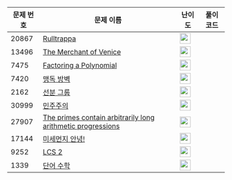 | 문제 번호 | 문제 이름 | 난이도 | 풀이 코드 |
| --- | --- | --- | --- |
| 20867 | [Rulltrappa](https://www.acmicpc.net/problem/20867) | <img height="25px" width="25px=" src="https://static.solved.ac/tier_small/2.svg"/> |  |
| 13496 | [The Merchant of Venice](https://www.acmicpc.net/problem/13496) | <img height="25px" width="25px=" src="https://static.solved.ac/tier_small/2.svg"/> |  |
| 7475 | [Factoring a Polynomial](https://www.acmicpc.net/problem/7475) | <img height="25px" width="25px=" src="https://static.solved.ac/tier_small/12.svg"/> |  |
| 7420 | [맹독 방벽](https://www.acmicpc.net/problem/7420) | <img height="25px" width="25px=" src="https://static.solved.ac/tier_small/17.svg"/> |  |
| 2162 | [선분 그룹](https://www.acmicpc.net/problem/2162) | <img height="25px" width="25px=" src="https://static.solved.ac/tier_small/16.svg"/> |  |
| 30999 | [민주주의](https://www.acmicpc.net/problem/30999) | <img height="25px" width="25px=" src="https://static.solved.ac/tier_small/2.svg"/> |  |
| 27907 | [The primes contain arbitrarily long arithmetic progressions](https://www.acmicpc.net/problem/27907) | <img height="25px" width="25px=" src="https://static.solved.ac/tier_small/6.svg"/> |  |
| 17144 | [미세먼지 안녕!](https://www.acmicpc.net/problem/17144) | <img height="25px" width="25px=" src="https://static.solved.ac/tier_small/12.svg"/> |  |
| 9252 | [LCS 2](https://www.acmicpc.net/problem/9252) | <img height="25px" width="25px=" src="https://static.solved.ac/tier_small/12.svg"/> |  |
| 1339 | [단어 수학](https://www.acmicpc.net/problem/1339) | <img height="25px" width="25px=" src="https://static.solved.ac/tier_small/12.svg"/> |  |
